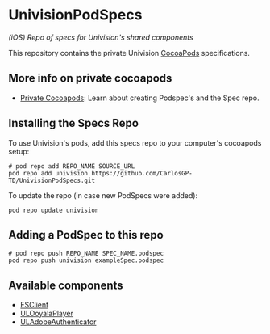 UnivisionPodSpecs
===============
*(iOS) Repo of specs for Univision's shared components*

This repository contains the private Univision [CocoaPods](https://github.com/CocoaPods/CocoaPods) specifications.

## More info on private cocoapods

- [Private Cocoapods](http://guides.cocoapods.org/making/private-cocoapods.html): Learn about creating Podspec's and the Spec repo.

## Installing the Specs Repo

To use Univision's pods, add this specs repo to your computer's cocoapods setup:
```Shell
# pod repo add REPO_NAME SOURCE_URL
pod repo add univision https://github.com/CarlosGP-TD/UnivisionPodSpecs.git
```

To update the repo (in case new PodSpecs were added):
```Shell
pod repo update univision
```

## Adding a PodSpec to this repo
```Shell
# pod repo push REPO_NAME SPEC_NAME.podspec
pod repo push univision exampleSpec.podspec
```

## Available components

- [FSClient](https://github.com/CarlosGP-TD/Univision-Framework-iOS/tree/master/FSClient)
- [ULOoyalaPlayer](https://github.com/CarlosGP-TD/Univision-Framework-iOS/tree/master/ULOoyalaPlayer)
- [ULAdobeAuthenticator](https://github.com/CarlosGP-TD/Univision-Framework-iOS/tree/master/ULAdobeAuthenticator)
